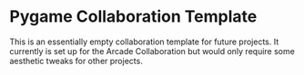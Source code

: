 # Pygame Collaboration Template

This is an essentially empty collaboration template for future projects.  It currently is set up for the Arcade Collaboration but would only require some aesthetic tweaks for other projects.
